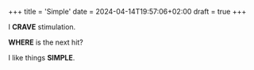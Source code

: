 +++
title = 'Simple'
date = 2024-04-14T19:57:06+02:00
draft = true
+++

I **CRAVE** stimulation.

**WHERE** is the next hit?

I like things **SIMPLE**.
